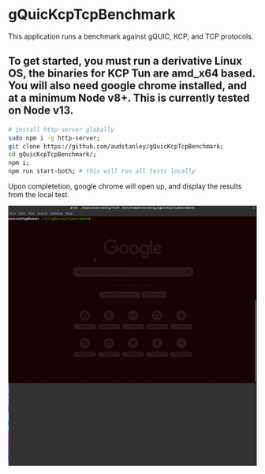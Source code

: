 # gQuicKcpTcpBenchmark

This application runs a benchmark against gQUIC, KCP, and TCP protocols.

## To get started, you must run a derivative Linux OS, the binaries for KCP Tun are amd_x64 based. You will also need google chrome installed, and at a minimum Node v8+. This is currently tested on Node v13.

```bash
# install http-server globally
sudo npm i -g http-server;
git clone https://github.com/audstanley/gQuicKcpTcpBenchmark;
cd gQuicKcpTcpBenchmark/;
npm i;
npm run start-both; # this will run all tests locally

```

Upon completetion, google chrome will open up, and display the results from the local test.

![](results/test.gif)
